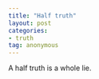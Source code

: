 ```yaml
---
title: "Half truth"
layout: post
categories:
- truth
tag: anonymous
---
```


A half truth is a whole lie.